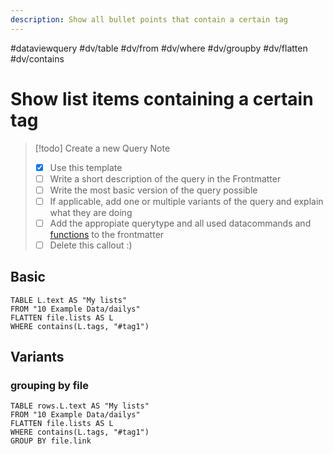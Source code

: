 ```yaml
---
description: Show all bullet points that contain a certain tag
---
```

#dataviewquery
#dv/table #dv/from #dv/where #dv/groupby #dv/flatten #dv/contains 

# Show list items containing a certain tag

> [!todo] Create a new Query Note
> - [x] Use this template
> - [ ] Write a short description of the query in the Frontmatter
> - [ ] Write the most basic version of the query possible
> - [ ] If applicable, add one or multiple variants of the query and explain what they are doing
> - [ ] Add the appropiate querytype and all used datacommands and [functions](https://blacksmithgu.github.io/obsidian-dataview/query/functions/) to the frontmatter
> - [ ] Delete this callout :) 

## Basic 

```dataview
TABLE L.text AS "My lists"
FROM "10 Example Data/dailys"
FLATTEN file.lists AS L
WHERE contains(L.tags, "#tag1")
```

## Variants
### grouping by file

```dataview
TABLE rows.L.text AS "My lists"
FROM "10 Example Data/dailys"
FLATTEN file.lists AS L
WHERE contains(L.tags, "#tag1")
GROUP BY file.link
```
